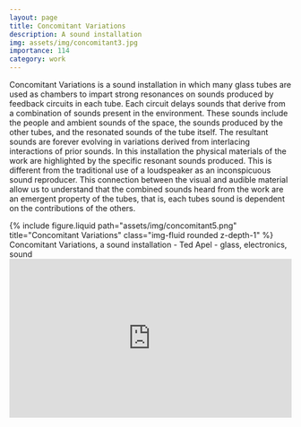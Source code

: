 ```yaml
---
layout: page
title: Concomitant Variations
description: A sound installation 
img: assets/img/concomitant3.jpg
importance: 114
category: work
---
```


Concomitant Variations is a sound installation in which many glass tubes are used as chambers to impart strong resonances on sounds produced by feedback circuits in each tube. Each circuit delays sounds that derive from a combination of sounds present in the environment. These sounds include the people and ambient sounds of the space, the sounds produced by the other tubes, and the resonated sounds of the tube itself. The resultant sounds are forever evolving in variations derived from interlacing interactions of prior sounds. In this installation the physical materials of the work are highlighted by the specific resonant sounds produced. This is different from the traditional use of a loudspeaker as an inconspicuous sound reproducer. This connection between the visual and audible material allow us to understand that the combined sounds heard from the work are an emergent property of the tubes, that is, each tubes sound is dependent on the contributions of the others.

<div class="row">
    <div class="col-sm mt-3 mt-md-0">
        {% include figure.liquid path="assets/img/concomitant5.png" title="Concomitant Variations" class="img-fluid rounded z-depth-1" %}
    </div>
</div>
<div class="caption">
    Concomitant Variations, a sound installation - Ted Apel - glass, electronics, sound
</div>




<div style="padding:56.25% 0 0 0;position:relative;"><iframe src="https://player.vimeo.com/video/989796027?badge=0&amp;autopause=0&amp;player_id=0&amp;app_id=58479" frameborder="0" allow="autoplay; fullscreen; picture-in-picture; clipboard-write" style="position:absolute;top:0;left:0;width:100%;height:100%;" title="Concomitant Variations"></iframe></div><script src="https://player.vimeo.com/api/player.js"></script>